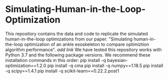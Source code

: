 # Simulating-Human-in-the-Loop-Optimization

This repository contains the data and code to replicate the simulated human-in-the-loop optimizations from our paper: "Simulating human-in-the-loop optimization of an ankle exoskeleton to compare optimiztion algorithm performance". *add link*
We have tested this repository works with Python 3.7 and the following package versions. We recommend these installation commands in this order:
pip install -q bayesian-optimization==1.2.0
pip install -q cma
pip install -q numpy==1.18.5
pip install -q scipy==1.4.1
pip install -q scikit-learn==0.22.2.post1
